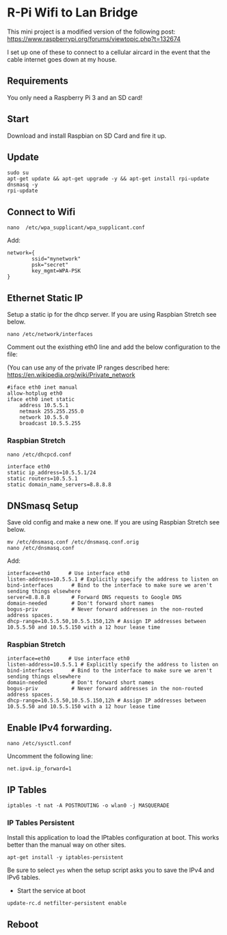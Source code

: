 # R-Pi Wifi to Lan Bridge
This mini project is a modified version of the following post: https://www.raspberrypi.org/forums/viewtopic.php?t=132674

I set up one of these to connect to a cellular aircard in the event that the cable internet goes down at my house.

## Requirements
You only need a Raspberry Pi 3 and an SD card!

## Start
Download and install Raspbian on SD Card and fire it up.

## Update
```
sudo su
apt-get update && apt-get upgrade -y && apt-get install rpi-update dnsmasq -y
rpi-update
```

## Connect to Wifi
`nano  /etc/wpa_supplicant/wpa_supplicant.conf`

Add:

```
network={
        ssid="mynetwork"
        psk="secret"
        key_mgmt=WPA-PSK
}
```

## Ethernet Static IP
Setup a static ip for the dhcp server. If you are using Raspbian Stretch see below.

`nano /etc/network/interfaces`

Comment out the existhing eth0 line and add the below configuration to the file:

(You can use any of the private IP ranges described here: https://en.wikipedia.org/wiki/Private_network

```
#iface eth0 inet manual
allow-hotplug eth0  
iface eth0 inet static  
    address 10.5.5.1
    netmask 255.255.255.0
    network 10.5.5.0
    broadcast 10.5.5.255
```

### Raspbian Stretch
 `nano /etc/dhcpcd.conf`
 
 ```
interface eth0
static ip_address=10.5.5.1/24
static routers=10.5.5.1
static domain_name_servers=8.8.8.8
```
 

## DNSmasq Setup
Save old config and make a new one. If you are using Raspbian Stretch see below.

```
mv /etc/dnsmasq.conf /etc/dnsmasq.conf.orig  
nano /etc/dnsmasq.conf
```

Add:
```
interface=eth0      # Use interface eth0  
listen-address=10.5.5.1 # Explicitly specify the address to listen on  
bind-interfaces      # Bind to the interface to make sure we aren't sending things elsewhere  
server=8.8.8.8       # Forward DNS requests to Google DNS  
domain-needed        # Don't forward short names  
bogus-priv           # Never forward addresses in the non-routed address spaces.  
dhcp-range=10.5.5.50,10.5.5.150,12h # Assign IP addresses between 10.5.5.50 and 10.5.5.150 with a 12 hour lease time 
```

### Raspbian Stretch
```
interface=eth0      # Use interface eth0  
listen-address=10.5.5.1 # Explicitly specify the address to listen on  
bind-interfaces      # Bind to the interface to make sure we aren't sending things elsewhere  
domain-needed        # Don't forward short names  
bogus-priv           # Never forward addresses in the non-routed address spaces.  
dhcp-range=10.5.5.50,10.5.5.150,12h # Assign IP addresses between 10.5.5.50 and 10.5.5.150 with a 12 hour lease time 
```

## Enable IPv4 forwarding.
`nano /etc/sysctl.conf`

Uncomment the following line:

`net.ipv4.ip_forward=1`

## IP Tables
`iptables -t nat -A POSTROUTING -o wlan0 -j MASQUERADE`

### IP Tables Persistent
Install this application to load the IPtables configuration at boot. This works better than the manual way on other sites.

`apt-get install -y iptables-persistent`

Be sure to select `yes` when the setup script asks you to save the IPv4 and IPv6 tables.

- Start the service at boot

`update-rc.d netfilter-persistent enable`

## Reboot
